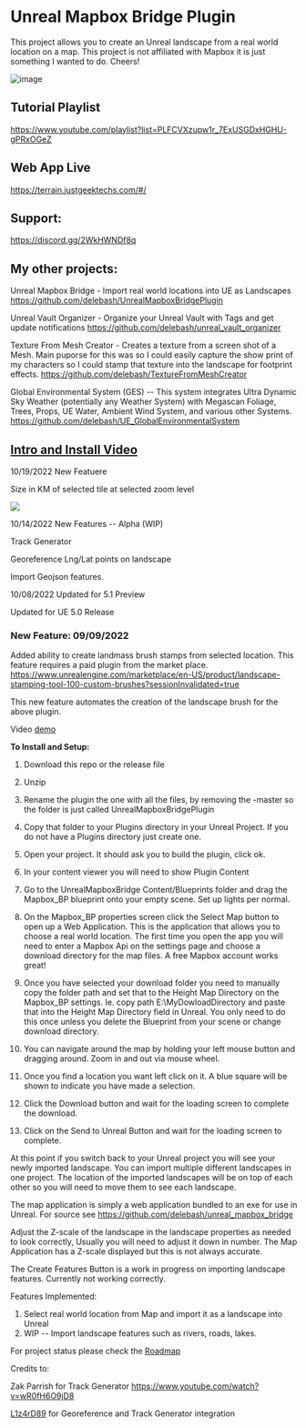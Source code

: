 # Unreal Mapbox Bridge Plugin

This project allows you to create an Unreal landscape from a real world location on a map.
This project is not affiliated with Mapbox it is just something I wanted to do. Cheers!



![image](https://user-images.githubusercontent.com/2220160/177798094-7e1b613d-7f27-402d-b966-5a07288cf6b8.png)


## Tutorial Playlist

https://www.youtube.com/playlist?list=PLFCVXzupw1r_7ExUSGDxHGHU-gPRxOGeZ

## Web App Live 

https://terrain.justgeektechs.com/#/

## Support:
https://discord.gg/2WkHWNDf8q

## My other projects:

Unreal Mapbox Bridge  -  Import real world locations into UE as Landscapes
https://github.com/delebash/UnrealMapboxBridgePlugin

Unreal Vault Organizer -  Organize your Unreal Vault with Tags and get update notifications
https://github.com/delebash/unreal_vault_organizer

Texture From Mesh Creator - Creates a texture from a screen shot of a Mesh.  Main puporse for this was so I could easily capture the show print of my characters so I could stamp that texture into the landscape for footprint effects.
https://github.com/delebash/TextureFromMeshCreator

Global Environmental System (GES) -- This system integrates Ultra Dynamic Sky Weather (potentially any Weather System) with Megascan Foliage, Trees, Props, UE Water, Ambient Wind System, and various other Systems.
https://github.com/delebash/UE_GlobalEnvironmentalSystem


## [Intro and Install Video](https://www.youtube.com/watch?v=wwEDuVmCayU)



10/19/2022 New Featuere

Size in KM of selected tile at selected zoom level

![](Docs/BBSizeInKM.png)

10/14/2022  New Features -- Alpha (WIP)

Track Generator

Georeference Lng/Lat points on landscape

Import Geojson features.



10/08/2022 Updated for 5.1 Preview

Updated for UE 5.0 Release

### New Feature: 09/09/2022

Added ability to create landmass brush stamps from selected location.
This feature requires a paid plugin from the market place.  
https://www.unrealengine.com/marketplace/en-US/product/landscape-stamping-tool-100-custom-brushes?sessionInvalidated=true

This new feature automates the creation of the landscape brush for the above plugin.

Video <a href="https://youtu.be/f33OBh1Xk4c" target="_blank">demo</a> 


**To Install and Setup:**

1) Download this repo or the release file
2) Unzip
3) Rename the plugin the one with all the files, by removing the -master so the folder is just called UnrealMapboxBridgePlugin
4) Copy that folder to your Plugins directory in your Unreal Project.  If you do not have a Plugins directory just create one.
5) Open your project.  It should ask you to build the plugin, click ok.
6) In your content viewer you will need to show Plugin Content
7) Go to the UnrealMapboxBridge Content/Blueprints folder and drag the Mapbox_BP blueprint onto your empty scene.  Set up lights per normal.

8) On the Mapbox_BP properties screen click the Select Map button to open up a Web Application. This is the application that allows you to choose a real world location.  The first time you open the app you will need to enter a Mapbox Api on the settings page and choose a download directory for the map files.  A free Mapbox account works great!

9) Once you have selected your download folder you need to manually copy the folder path and set that to the Height Map Directory on the Mapbox_BP settings.  Ie. copy path
E:\\MyDowloadDirectory and paste that into the Height Map Directory field in Unreal.  You only need to do this once unless you delete the Blueprint from your scene or change download directory.

10) You can navigate around the map by holding your left mouse button and dragging around. Zoom in and out via mouse wheel.

10)  Once you find a location you want left click on it.  A blue square will be shown to indicate you have made a selection.

11) Click the Download button and wait for the loading screen to complete the download.

12) Click on the Send to Unreal Button and wait for the loading screen to complete.

At this point if you switch back to your Unreal project you will see your newly imported landscape.  You can import multiple different landscapes in one project.  The location of the imported landscapes will be on top of each other so you will need to move them to see each landscape.

The map application is simply a web application bundled to an exe for use in Unreal.  For source see https://github.com/delebash/unreal_mapbox_bridge

Adjust the Z-scale of the landscape in the landscape properties as needed to look correctly, Usually you will need to adjust it down in number.  The Map Application has a Z-scale displayed but this is not always accurate. 

The Create Features Button is a work in progress on importing landscape features.  Currently not working correctly.


Features Implemented:

1) Select real world location from Map and import it as a landscape into Unreal
2) WIP --  Import landscape features such as rivers, roads, lakes.

For project status please check the <a href="https://trello.com/b/7jXYlo13/unreal-mapbox-bridge" target="_blank">Roadmap</a>


Credits to:

Zak Parrish for Track Generator https://www.youtube.com/watch?v=wR0fH6O9jD8

[L1z4rD89](https://forums.unrealengine.com/u/L1z4rD89) for Georeference and Track Generator integration 
